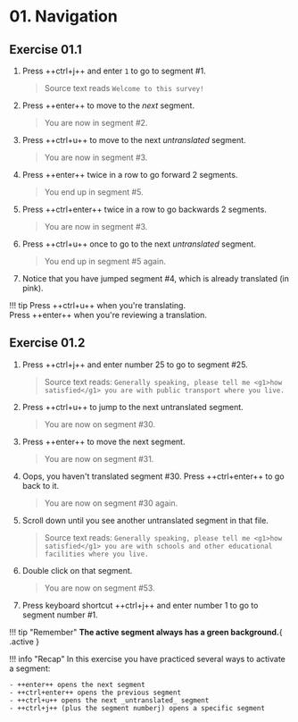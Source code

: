 # 01. Navigation
<!--
- Ctrl+U
- Enter / Ctrl+Enter
- Double click
- Ctrl+J
-->

## Exercise 01.1


<!-- 
NAVIGATION in first file??? 
to avoid directing the user to later in the project ... 
-->

1. Press ++ctrl+j++ and enter `1` to go to segment #1.

	> Source text reads `Welcome to this survey!`

2. Press ++enter++ to move to the _next_ segment.

	> You are now in segment #2.
	<!-- > Source text reads `How is your economic situation?` -->

3. Press ++ctrl+u++ to move to the next _untranslated_ segment.

	> You are now in segment #3.
	<!-- Source text reads `Pretty good` -->

4. Press ++enter++ twice in a row to go forward 2 segments.

	> You end up in segment #5.
	<!-- > Source text reads `Pretty good` again -->

5. Press ++ctrl+enter++ twice in a row to go backwards 2 segments.

	> You are now in segment #3.	
	<!-- > Source text reads `Pretty bad` -->

6. Press ++ctrl+u++ once to go to the next _untranslated_ segment.

	> You end up in segment #5 again.
	<!-- > Source text reads `Pretty good` again -->

7. Notice that you have jumped segment #4, which is already translated (in pink).

!!! tip
	Press ++ctrl+u++ when you're translating.  
	Press ++enter++ when you're reviewing a translation.

<!-- 
adri's exercise: more practice
remove if unnecessary, check with adri
-->





## Exercise 01.2

<!---Check segment numbers!!-->
<!-- @demo about navigation: explain color green = active segment -->
<!-- @todo (AM): add notice green color to exercise -->

1. Press ++ctrl+j++ and enter number 25 to go to segment #25.
	
	> Source text reads: `Generally speaking, please tell me <g1>how satisfied</g1> you are with public transport where you live.`

2. Press ++ctrl+u++ to jump to the next untranslated segment.

	> You are now on segment #30.

3. Press ++enter++ to move the next segment.

	> You are now on segment #31.

4. Oops, you haven't translated segment #30. Press ++ctrl+enter++ to go back to it.

	> You are now on segment #30 again.

5. Scroll down until you see another untranslated segment in that file. 

	> Source text reads: `Generally speaking, please tell me <g1>how satisfied</g1> you are with schools and other educational facilities where you live.`

6. Double click on that segment.

	> You are now on segment #53.

7. Press keyboard shortcut ++ctrl+j++ and enter number 1 to go to segment number #1.

!!! tip "Remember"
	**The active segment always has a green background.**{ .active }


!!! info "Recap" 
	In this exercise you have practiced several ways to activate a segment:

	- ++enter++ opens the next segment
	- ++ctrl+enter++ opens the previous segment
	- ++ctrl+u++ opens the next _untranslated_ segment
	- ++ctrl+j++ (plus the segment numberj) opens a specific segment

